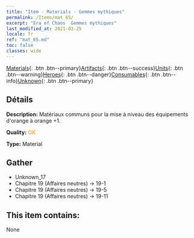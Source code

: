 ```yaml
---
title: "Item - Materials - Gemmes mythiques"
permalink: /Items/mat_65/
excerpt: "Era of Chaos  Gemmes mythiques"
last_modified_at: 2021-03-25
locale: fr
ref: "mat_65.md"
toc: false
classes: wide
---
```

 [Materials](/fr/Items/){: .btn .btn--primary}[Artifacts](/fr/Items/Artifacts/){: .btn .btn--success}[Units](/fr/Items/Units/){: .btn .btn--warning}[Heroes](/fr/Items/Heroes/){: .btn .btn--danger}[Consumables](/fr/Items/Consumables/){: .btn .btn--info}[Unknown](/fr/Items/Unknown/){: .btn .btn--primary}

## Détails
 **Description:** Matériaux communs pour la mise à niveau des équipements d'orange à orange +1.

 **Quality:** <span style="color: #FF8C00">OK</span>

 **Type:** Material

## Gather

*    Unknown_17 
*    Chapitre 19 (Affaires neutres) -> 19-1 
*    Chapitre 19 (Affaires neutres) -> 19-5 
*    Chapitre 19 (Affaires neutres) -> 19-11 

## This item contains:

  None

